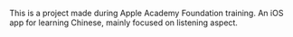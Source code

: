 This is a project made during Apple Academy Foundation training. An iOS app for learning Chinese, mainly focused on listening aspect.  
